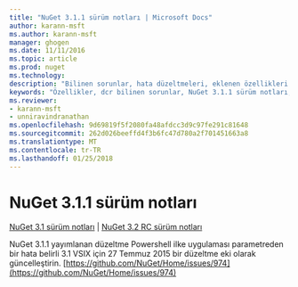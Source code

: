 ```yaml
---
title: "NuGet 3.1.1 sürüm notları | Microsoft Docs"
author: karann-msft
ms.author: karann-msft
manager: ghogen
ms.date: 11/11/2016
ms.topic: article
ms.prod: nuget
ms.technology: 
description: "Bilinen sorunlar, hata düzeltmeleri, eklenen özellikleri ve dcr NuGet 3.1.1 dahil etmek için sürüm notları."
keywords: "Özellikler, dcr bilinen sorunlar, NuGet 3.1.1 sürüm notları, hata düzeltmeleri eklendi"
ms.reviewer:
- karann-msft
- unniravindranathan
ms.openlocfilehash: 9d69819f5f2080fa48afdcc3d9c97fe291c81648
ms.sourcegitcommit: 262d026beeffd4f3b6fc47d780a2f701451663a8
ms.translationtype: MT
ms.contentlocale: tr-TR
ms.lasthandoff: 01/25/2018
---
```

# <a name="nuget-311-release-notes"></a>NuGet 3.1.1 sürüm notları

[NuGet 3.1 sürüm notları](../release-notes/nuget-3.1.md) | [NuGet 3.2 RC sürüm notları](../release-notes/nuget-3.2-RC.md)

NuGet 3.1.1 yayımlanan düzeltme Powershell ilke uygulaması parametreden bir hata belirli 3.1 VSIX için 27 Temmuz 2015 bir düzeltme eki olarak güncelleştirin.
[https://github.com/NuGet/Home/issues/974](https://github.com/NuGet/Home/issues/974)